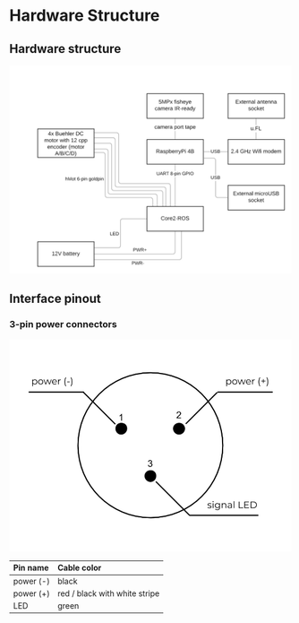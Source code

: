 # Hardware Structure

## Hardware structure

![](../.gitbook/assets/leo-rover-scheme.png)

## Interface pinout

### 3-pin power connectors

![](../.gitbook/assets/3pin-interface%20%281%29.png) 

| Pin name  | Cable color |
| :--- | :--- |
| power \(-\) | black |
| power \(+\) | red / black with white stripe |
| LED | green |


